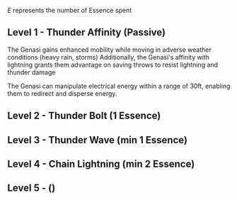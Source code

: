 *E* represents the number of Essence spent
## Level 1 -  Thunder Affinity (Passive)
The Genasi gains enhanced mobility while moving in adverse weather conditions (heavy rain, storms)
Additionally, the Genasi's affinity with lightning grants them advantage on saving throws to resist lightning and thunder damage

The Genasi can manipulate electrical energy within a range of 30ft, enabling them to redirect and disperse energy.
## Level 2 - Thunder Bolt (1 Essence)

## Level 3 - Thunder Wave (min 1 Essence)

## Level 4 - Chain Lightning (min 2 Essence)

## Level 5 - ()
